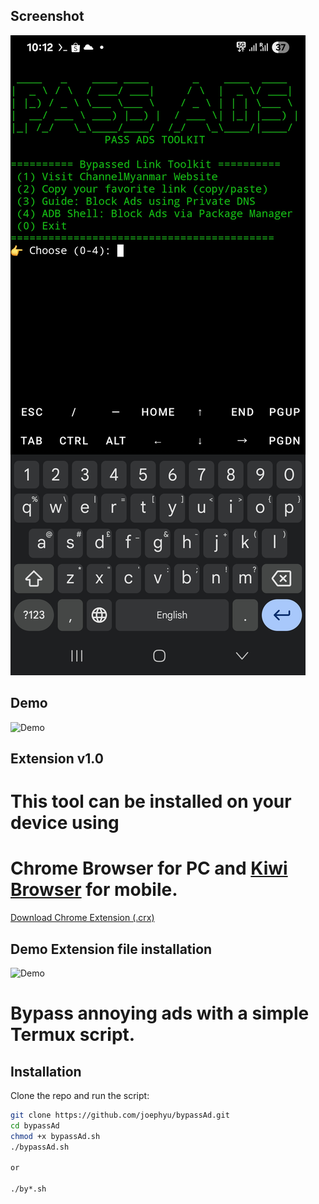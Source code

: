 
## Screenshot
![App Screenshot](screenshot.jpg)

## Demo

![Demo](screenshortvdo.gif)


## Extension v1.0

# This tool can be installed on your device using 
# Chrome Browser for PC and [Kiwi Browser](https://play.google.com/store/apps/details?id=com.kiwibrowser.browser) for mobile.

[Download Chrome Extension (.crx)](https://github.com/joephyu/bypassAd/releases/download/v1.0.0/AdPass_channel-myanmar.crx)

## Demo Extension file installation 
![Demo](extension.gif)

# Bypass annoying ads with a simple Termux script.
##  Installation

Clone the repo and run the script:

```bash
git clone https://github.com/joephyu/bypassAd.git
cd bypassAd
chmod +x bypassAd.sh
./bypassAd.sh

or

./by*.sh

